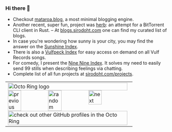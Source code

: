 ### Hi there 👋

- Checkout [mataroa.blog](https://mataroa.blog/), a most minimal blogging engine.
- Another recent, super fun, project was [herb](https://github.com/sirodoht/herb): an attempt for a BitTorrent CLI client in Rust.
– At [blogs.sirodoht.com](https://blogs.sirodoht.com/) one can find my curated list of blogs.
- In case you're wondering how sunny is your city, you may find the answer on the [Sunshine Index](https://sun.sirodoht.com/).
- There is also a [Vulfpeck Index](https://vulfpeck.sirodoht.com/) for easy access on demand on all Vulf Records songs.
- For comedy, I present the [Nine Nine Index](https://99.sirodoht.com/). It solves my need to easily send 99 stills when describing feelings via chatting.
- Complete list of all fun projects at [sirodoht.com/projects](https://sirodoht.com/projects/).

<!--
**sirodoht/sirodoht** is a ✨ _special_ ✨ repository because its `README.md` (this file) appears on your GitHub profile.

Here are some ideas to get you started:

- 🔭 I’m currently working on ...
- 🌱 I’m currently learning ...
- 👯 I’m looking to collaborate on ...
- 🤔 I’m looking for help with ...
- 💬 Ask me about ...
- 📫 How to reach me: ...
- 😄 Pronouns: ...
- ⚡ Fun fact: ...
-->

<table><tbody><tr><td><a href="https://octo-ring.com/"><img src="https://octo-ring.com/static/img/widget/top.png" width="99%" alt="Octo Ring logo" align="top"></a><br><a href="https://octo-ring.com/p/sirodoht/prev"><img src="https://octo-ring.com/static/img/widget/prev.png" width="33%" alt="previous" align="top" title="previous profile"></a><a href="https://octo-ring.com/p/sirodoht/random"><img src="https://octo-ring.com/static/img/widget/random.png" width="33%" alt="random" align="top" title="random profile"></a><a href="https://octo-ring.com/p/sirodoht/next"><img src="https://octo-ring.com/static/img/widget/next.png" width="33%" alt="next" align="top" title="next profile"></a><br><a href="https://octo-ring.com/"><img src="https://octo-ring.com/static/img/widget/bottom.png" width="99%" alt="check out other GitHub profiles in the Octo Ring" align="top"></a></td></tr></tbody></table>    

